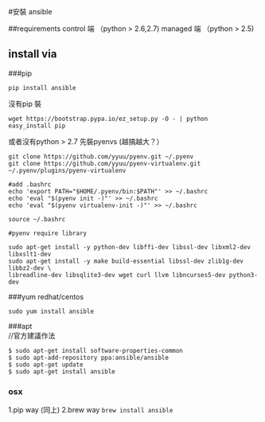 
#安裝 ansible

##requirements
control 端 （python > 2.6,2.7)
managed 端 （python > 2.5)

## install via

###pip

`pip install ansible`

沒有pip 裝
```
wget https://bootstrap.pypa.io/ez_setup.py -O - | python
easy_install pip
```

或者沒有python > 2.7 先裝pyenvs (越搞越大？）
```
git clone https://github.com/yyuu/pyenv.git ~/.pyenv
git clone https://github.com/yyuu/pyenv-virtualenv.git ~/.pyenv/plugins/pyenv-virtualenv

#add .bashrc
echo 'export PATH="$HOME/.pyenv/bin:$PATH"' >> ~/.bashrc
echo 'eval "$(pyenv init -)"' >> ~/.bashrc
echo 'eval "$(pyenv virtualenv-init -)"' >> ~/.bashrc

source ~/.bashrc

#pyenv require library

sudo apt-get install -y python-dev libffi-dev libssl-dev libxml2-dev libxslt1-dev
sudo apt-get install -y make build-essential libssl-dev zlib1g-dev libbz2-dev \
libreadline-dev libsqlite3-dev wget curl llvm libncurses5-dev python3-dev
```


###yum redhat/centos

 `sudo yum install ansible`

###apt  
//官方建議作法
```
$ sudo apt-get install software-properties-common
$ sudo apt-add-repository ppa:ansible/ansible
$ sudo apt-get update
$ sudo apt-get install ansible
```

### osx

1.pip way (同上)
2.brew way `brew install ansible`
